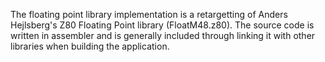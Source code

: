 The floating point library implementation is a retargetting of Anders Hejlsberg's Z80 Floating Point library (FloatM48.z80). The source code is written in assembler and is generally included through linking it with other libraries when building the application.  
